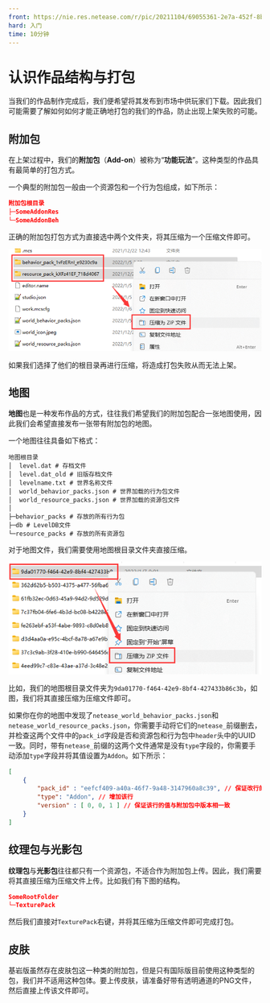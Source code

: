```yaml
---
front: https://nie.res.netease.com/r/pic/20211104/69055361-2e7a-452f-8b1a-f23e1262a03a.jpg
hard: 入门
time: 10分钟
---
```


# 认识作品结构与打包

当我们的作品制作完成后，我们便希望将其发布到市场中供玩家们下载。因此我们可能需要了解如何如何才能正确地打包的我们的作品，防止出现上架失败的可能。

## 附加包

在上架过程中，我们的**附加包**（**Add-on**）被称为“**功能玩法**”。这种类型的作品具有最简单的打包方式。

一个典型的附加包一般由一个资源包和一个行为包组成，如下所示：

```json
附加包根目录
├─SomeAddonRes
└─SomeAddonBeh
```

正确的附加包打包方式为直接选中两个文件夹，将其压缩为一个压缩文件即可。

![](./images/18.1_addon.png)

如果我们选择了他们的根目录再进行压缩，将造成打包失败从而无法上架。

## 地图

**地图**也是一种发布作品的方式，往往我们希望我们的附加包配合一张地图使用，因此我们会希望直接发布一张带有附加包的地图。

一个地图往往具备如下格式：

```shell
地图根目录
│  level.dat # 存档文件
│  level.dat_old # 旧版存档文件
│  levelname.txt # 世界名称文件
│  world_behavior_packs.json # 世界加载的行为包文件
│  world_resource_packs.json # 世界加载的资源包文件
│  
├─behavior_packs # 存放的所有行为包
├─db # LevelDB文件
└─resource_packs # 存放的所有资源包
```

对于地图文件，我们需要使用地图根目录文件夹直接压缩。

![](./images/18.1_world.png)

比如，我们的地图根目录文件夹为`9da01770-f464-42e9-8bf4-427433b86c3b`，如图，我们将其直接压缩为压缩文件即可。

如果你在你的地图中发现了`netease_world_behavior_packs.json`和`netease_world_resource_packs.json`，你需要手动将它们的`netease_`前缀删去，并检查这两个文件中的`pack_id`字段是否和资源包和行为包中`header`头中的UUID一致。同时，带有`netease_`前缀的这两个文件通常是没有`type`字段的，你需要手动添加`type`字段并将其值设置为`Addon`。如下所示：

```json
[
	{
		"pack_id" : "eefcf409-a40a-46f7-9a48-3147960a8c39", // 保证改行的值与附加包中UUID相一致
        "type": "Addon", // 增加该行
		"version" : [ 0, 0, 1 ] // 保证该行的值与附加包中版本相一致
	}
]
```

## 纹理包与光影包

**纹理包**与**光影包**往往都只有一个资源包，不适合作为附加包上传。因此，我们需要将其直接压缩为压缩文件上传。比如我们有下图的结构。

```json
SomeRootFolder
└─TexturePack
```

然后我们直接对`TexturePack`右键，并将其压缩为压缩文件即可完成打包。

## 皮肤

基岩版虽然存在皮肤包这一种类的附加包，但是只有国际版目前使用这种类型的包，我们并不适用这种包体。要上传皮肤，请准备好带有透明通道的PNG文件，然后直接上传该文件即可。